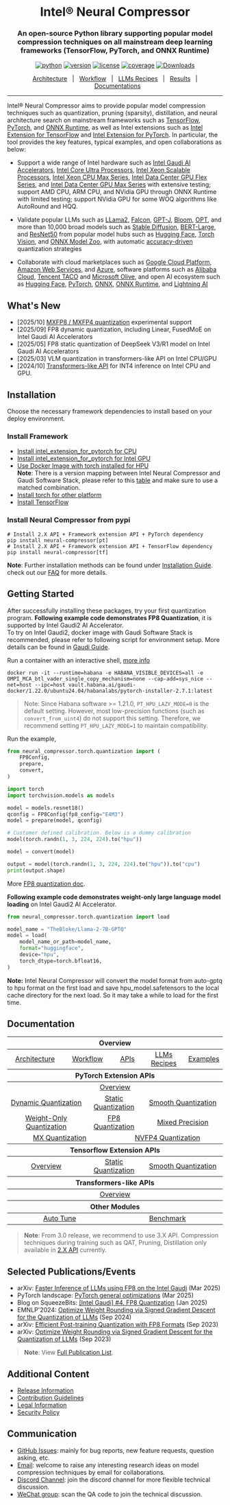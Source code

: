 <div align="center">

Intel® Neural Compressor
===========================
<h3> An open-source Python library supporting popular model compression techniques on all mainstream deep learning frameworks (TensorFlow, PyTorch, and ONNX Runtime)</h3>

[![python](https://img.shields.io/badge/python-3.8%2B-blue)](https://github.com/intel/neural-compressor)
[![version](https://img.shields.io/badge/release-3.6-green)](https://github.com/intel/neural-compressor/releases)
[![license](https://img.shields.io/badge/license-Apache%202-blue)](https://github.com/intel/neural-compressor/blob/master/LICENSE)
[![coverage](https://img.shields.io/badge/coverage-85%25-green)](https://github.com/intel/neural-compressor)
[![Downloads](https://static.pepy.tech/personalized-badge/neural-compressor?period=total&units=international_system&left_color=grey&right_color=green&left_text=downloads)](https://pepy.tech/project/neural-compressor)

[Architecture](./docs/source/3x/design.md#architecture)&nbsp;&nbsp;&nbsp;|&nbsp;&nbsp;&nbsp;[Workflow](./docs/source/3x/design.md#workflows)&nbsp;&nbsp;&nbsp;|&nbsp;&nbsp;&nbsp;[LLMs Recipes](./docs/source/llm_recipes.md)&nbsp;&nbsp;&nbsp;|&nbsp;&nbsp;&nbsp;[Results](./docs/source/validated_model_list.md)&nbsp;&nbsp;&nbsp;|&nbsp;&nbsp;&nbsp;[Documentations](https://intel.github.io/neural-compressor)

---
<div align="left">

Intel® Neural Compressor aims to provide popular model compression techniques such as quantization, pruning (sparsity), distillation, and neural architecture search on mainstream frameworks such as [TensorFlow](https://www.tensorflow.org/), [PyTorch](https://pytorch.org/), and [ONNX Runtime](https://onnxruntime.ai/),
as well as Intel extensions such as [Intel Extension for TensorFlow](https://github.com/intel/intel-extension-for-tensorflow) and [Intel Extension for PyTorch](https://github.com/intel/intel-extension-for-pytorch).
In particular, the tool provides the key features, typical examples, and open collaborations as below:

* Support a wide range of Intel hardware such as [Intel Gaudi Al Accelerators](https://www.intel.com/content/www/us/en/products/details/processors/ai-accelerators/gaudi-overview.html), [Intel Core Ultra Processors](https://www.intel.com/content/www/us/en/products/details/processors/core-ultra.html), [Intel Xeon Scalable Processors](https://www.intel.com/content/www/us/en/products/details/processors/xeon/scalable.html), [Intel Xeon CPU Max Series](https://www.intel.com/content/www/us/en/products/details/processors/xeon/max-series.html), [Intel Data Center GPU Flex Series](https://www.intel.com/content/www/us/en/products/details/discrete-gpus/data-center-gpu/flex-series.html), and [Intel Data Center GPU Max Series](https://www.intel.com/content/www/us/en/products/details/discrete-gpus/data-center-gpu/max-series.html) with extensive testing;
support AMD CPU, ARM CPU, and NVidia GPU through ONNX Runtime with limited testing; support NVidia GPU for some WOQ algorithms like AutoRound and HQQ.

* Validate popular LLMs such as [LLama2](/examples/deprecated/pytorch/nlp/huggingface_models/language-modeling/quantization/llm), [Falcon](/examples/deprecated/pytorch/nlp/huggingface_models/language-modeling/quantization/llm), [GPT-J](/examples/deprecated/pytorch/nlp/huggingface_models/language-modeling/quantization/llm), [Bloom](/examples/deprecated/pytorch/nlp/huggingface_models/language-modeling/quantization/llm), [OPT](/examples/deprecated/pytorch/nlp/huggingface_models/language-modeling/quantization/llm), and more than 10,000 broad models such as [Stable Diffusion](/examples/deprecated/pytorch/nlp/huggingface_models/text-to-image/quantization), [BERT-Large](/examples/deprecated/pytorch/nlp/huggingface_models/text-classification/quantization/ptq_static/fx), and [ResNet50](/examples/deprecated/pytorch/image_recognition/torchvision_models/quantization/ptq/cpu/fx) from popular model hubs such as [Hugging Face](https://huggingface.co/), [Torch Vision](https://pytorch.org/vision/stable/index.html), and [ONNX Model Zoo](https://github.com/onnx/models#models), with automatic [accuracy-driven](/docs/source/design.md#workflow) quantization strategies

* Collaborate with cloud marketplaces such as [Google Cloud Platform](https://console.cloud.google.com/marketplace/product/bitnami-launchpad/inc-tensorflow-intel?project=verdant-sensor-286207), [Amazon Web Services](https://aws.amazon.com/marketplace/pp/prodview-yjyh2xmggbmga#pdp-support), and [Azure](https://azuremarketplace.microsoft.com/en-us/marketplace/apps/bitnami.inc-tensorflow-intel), software platforms such as [Alibaba Cloud](https://www.intel.com/content/www/us/en/developer/articles/technical/quantize-ai-by-oneapi-analytics-on-alibaba-cloud.html), [Tencent TACO](https://new.qq.com/rain/a/20221202A00B9S00) and [Microsoft Olive](https://github.com/microsoft/Olive), and open AI ecosystem such as [Hugging Face](https://huggingface.co/blog/intel), [PyTorch](https://pytorch.org/tutorials/recipes/intel_neural_compressor_for_pytorch.html), [ONNX](https://github.com/onnx/models#models), [ONNX Runtime](https://github.com/microsoft/onnxruntime), and [Lightning AI](https://github.com/Lightning-AI/lightning/blob/master/docs/source-pytorch/advanced/post_training_quantization.rst)

## What's New
* [2025/10] [MXFP8 / MXFP4 quantization](./docs/source/3x/PT_MXQuant.md) experimental support
* [2025/09] FP8 dynamic quantization, including Linear, FusedMoE on Intel Gaudi AI Accelerators
* [2025/05] FP8 static quantization of DeepSeek V3/R1 model on Intel Gaudi AI Accelerators
* [2025/03] VLM quantization in transformers-like API on Intel CPU/GPU   
* [2024/10] [Transformers-like API](./docs/source/3x/transformers_like_api.md) for INT4 inference on Intel CPU and GPU.

## Installation
Choose the necessary framework dependencies to install based on your deploy environment.
### Install Framework
* [Install intel_extension_for_pytorch for CPU](https://intel.github.io/intel-extension-for-pytorch/cpu/latest/)    
* [Install intel_extension_for_pytorch for Intel GPU](https://intel.github.io/intel-extension-for-pytorch/xpu/latest/)    
* [Use Docker Image with torch installed for HPU](https://docs.habana.ai/en/latest/Installation_Guide/Bare_Metal_Fresh_OS.html#bare-metal-fresh-os-single-click)    
  **Note**: There is a version mapping between Intel Neural Compressor and Gaudi Software Stack, please refer to this [table](./docs/source/3x/gaudi_version_map.md) and make sure to use a matched combination.    
* [Install torch for other platform](https://pytorch.org/get-started/locally)    
* [Install TensorFlow](https://www.tensorflow.org/install)    

### Install Neural Compressor from pypi
```
# Install 2.X API + Framework extension API + PyTorch dependency
pip install neural-compressor[pt]
# Install 2.X API + Framework extension API + TensorFlow dependency
pip install neural-compressor[tf]
```    
**Note**: Further installation methods can be found under [Installation Guide](./docs/source/installation_guide.md). check out our [FAQ](./docs/source/faq.md) for more details.

## Getting Started
After successfully installing these packages, try your first quantization program. **Following example code demonstrates FP8 Quantization**, it is supported by Intel Gaudi2 AI Accelerator.     
To try on Intel Gaudi2, docker image with Gaudi Software Stack is recommended, please refer to following script for environment setup. More details can be found in [Gaudi Guide](https://docs.habana.ai/en/latest/Installation_Guide/Bare_Metal_Fresh_OS.html#launch-docker-image-that-was-built).    

Run a container with an interactive shell, [more info](https://docs.habana.ai/en/latest/Installation_Guide/Additional_Installation/Docker_Installation.html#docker-installation)
```
docker run -it --runtime=habana -e HABANA_VISIBLE_DEVICES=all -e OMPI_MCA_btl_vader_single_copy_mechanism=none --cap-add=sys_nice --net=host --ipc=host vault.habana.ai/gaudi-docker/1.22.0/ubuntu24.04/habanalabs/pytorch-installer-2.7.1:latest
```

> Note: Since Habana software >= 1.21.0, `PT_HPU_LAZY_MODE=0` is the default setting. However, most low-precision functions (such as `convert_from_uint4`) do not support this setting. Therefore, we recommend setting `PT_HPU_LAZY_MODE=1` to maintain compatibility.

Run the example,
```python
from neural_compressor.torch.quantization import (
    FP8Config,
    prepare,
    convert,
)

import torch
import torchvision.models as models

model = models.resnet18()
qconfig = FP8Config(fp8_config="E4M3")
model = prepare(model, qconfig)

# Customer defined calibration. Below is a dummy calibration
model(torch.randn(1, 3, 224, 224).to("hpu"))

model = convert(model)

output = model(torch.randn(1, 3, 224, 224).to("hpu")).to("cpu")
print(output.shape)
```    
More [FP8 quantization doc](./docs/source/3x/PT_FP8Quant.md).

**Following example code demonstrates weight-only large language model loading** on Intel Gaudi2 AI Accelerator. 
```python
from neural_compressor.torch.quantization import load

model_name = "TheBloke/Llama-2-7B-GPTQ"
model = load(
    model_name_or_path=model_name,
    format="huggingface",
    device="hpu",
    torch_dtype=torch.bfloat16,
)
```
**Note:** Intel Neural Compressor will convert the model format from auto-gptq to hpu format on the first load and save hpu_model.safetensors to the local cache directory for the next load. So it may take a while to load for the first time.

## Documentation

<table class="docutils">
  <thead>
  <tr>
    <th colspan="8">Overview</th>
  </tr>
  </thead>
  <tbody>
    <tr>
      <td colspan="2" align="center"><a href="./docs/source/3x/design.md#architecture">Architecture</a></td>
      <td colspan="2" align="center"><a href="./docs/source/3x/design.md#workflows">Workflow</a></td>
      <td colspan="2" align="center"><a href="https://intel.github.io/neural-compressor/latest/docs/source/api-doc/apis.html">APIs</a></td>
      <td colspan="1" align="center"><a href="./docs/source/3x/llm_recipes.md">LLMs Recipes</a></td>
      <td colspan="1" align="center"><a href="./examples/3.x_api/README.md">Examples</a></td>
    </tr>
  </tbody>
  <thead>
    <tr>
      <th colspan="8">PyTorch Extension APIs</th>
    </tr>
  </thead>
  <tbody>
    <tr>
        <td colspan="8" align="center"><a href="./docs/source/3x/PyTorch.md">Overview</a></td>
    </tr>
    <tr>
        <td colspan="3" align="center"><a href="./docs/source/3x/PT_DynamicQuant.md">Dynamic Quantization</a></td>
        <td colspan="3" align="center"><a href="./docs/source/3x/PT_StaticQuant.md">Static Quantization</a></td>
        <td colspan="2" align="center"><a href="./docs/source/3x/PT_SmoothQuant.md">Smooth Quantization</a></td>
    </tr>
    <tr>
        <td colspan="3" align="center"><a href="./docs/source/3x/PT_WeightOnlyQuant.md">Weight-Only Quantization</a></td>
        <td colspan="3" align="center"><a href="./docs/source/3x/PT_FP8Quant.md">FP8 Quantization</a></td>
        <td colspan="2" align="center"><a href="./docs/source/3x/PT_MixedPrecision.md">Mixed Precision</a></td>
    </tr>
    <tr>
        <td colspan="4" align="center"><a href="./docs/source/3x/PT_MXQuant.md">MX Quantization</a></td>
        <td colspan="4" align="center"><a href="./docs/source/3x/PT_NVFP4Quant.md">NVFP4 Quantization</a></td>
    </tr>
  </tbody>
  <thead>
      <tr>
        <th colspan="8">Tensorflow Extension APIs</th>
      </tr>
  </thead>
  <tbody>
      <tr>
          <td colspan="3" align="center"><a href="./docs/source/3x/TensorFlow.md">Overview</a></td>
          <td colspan="3" align="center"><a href="./docs/source/3x/TF_Quant.md">Static Quantization</a></td>
          <td colspan="2" align="center"><a href="./docs/source/3x/TF_SQ.md">Smooth Quantization</a></td>
      </tr>
  </tbody>
  <thead>
      <tr>
        <th colspan="8">Transformers-like APIs</th>
      </tr>
  </thead>
  <tbody>
      <tr>
          <td colspan="8" align="center"><a href="./docs/source/3x/transformers_like_api.md">Overview</a></td>
      </tr>
  </tbody>
  <thead>
      <tr>
        <th colspan="8">Other Modules</th>
      </tr>
  </thead>
  <tbody>
      <tr>
          <td colspan="4" align="center"><a href="./docs/source/3x/autotune.md">Auto Tune</a></td>
          <td colspan="4" align="center"><a href="./docs/source/3x/benchmark.md">Benchmark</a></td>
      </tr>
  </tbody>
</table>

> **Note**:
> From 3.0 release, we recommend to use 3.X API. Compression techniques during training such as QAT, Pruning, Distillation only available in [2.X API](https://github.com/intel/neural-compressor/blob/master/docs/source/2x_user_guide.md) currently.

## Selected Publications/Events

* arXiv: [Faster Inference of LLMs using FP8 on the Intel Gaudi](https://arxiv.org/abs/2503.09975) (Mar 2025)
* PyTorch landscape: [PyTorch general optimizations](https://landscape.pytorch.org/) (Mar 2025)
* Blog on SqueezeBits: [[Intel Gaudi] #4. FP8 Quantization](https://blog.squeezebits.com/intel-gaudi-4-fp8-quantization--40269) (Jan 2025)
* EMNLP'2024: [Optimize Weight Rounding via Signed Gradient Descent for the Quantization of LLMs](https://arxiv.org/abs/2309.05516) (Sep 2024)
* arXiv: [Efficient Post-training Quantization with FP8 Formats](https://arxiv.org/abs/2309.14592) (Sep 2023)
* arXiv: [Optimize Weight Rounding via Signed Gradient Descent for the Quantization of LLMs](https://arxiv.org/abs/2309.05516) (Sep 2023)

> **Note**:
> View [Full Publication List](https://github.com/intel/neural-compressor/blob/master/docs/source/publication_list.md).

## Additional Content

* [Release Information](./docs/source/releases_info.md)
* [Contribution Guidelines](./docs/source/CONTRIBUTING.md)
* [Legal Information](./docs/source/legal_information.md)
* [Security Policy](SECURITY.md)

## Communication
- [GitHub Issues](https://github.com/intel/neural-compressor/issues): mainly for bug reports, new feature requests, question asking, etc.
- [Email](mailto:inc.maintainers@intel.com): welcome to raise any interesting research ideas on model compression techniques by email for collaborations.
- [Discord Channel](https://discord.com/invite/Wxk3J3ZJkU): join the discord channel for more flexible technical discussion.
- [WeChat group](/docs/source/imgs/wechat_group.jpg): scan the QA code to join the technical discussion.
